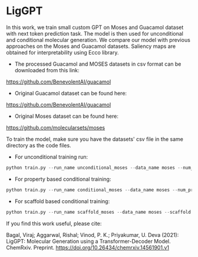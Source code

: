 # LigGPT
In this work, we train small custom GPT on Moses and Guacamol dataset with next token prediction task. The model is then used for unconditional and conditional molecular generation. We compare our model with previous approaches on the Moses and Guacamol datasets. Saliency maps are obtained for interpretability using Ecco library.

- The processed Guacamol and MOSES datasets in csv format can be downloaded from this link:

https://github.com/BenevolentAI/guacamol

- Original Guacamol dataset can be found here:

https://github.com/BenevolentAI/guacamol

- Original Moses dataset can be found here:

https://github.com/molecularsets/moses

To train the model, make sure you have the datasets' csv file in the same directory as the code files.

- For unconditional training run:

```python
python train.py --run_name unconditional_moses --data_name moses --num_props 0 
```

- For property based conditional training:

```python
python train.py --run_name conditional_moses --data_name moses --num_props 1 --property logp
```

- For scaffold based conditional training:

```python
python train.py --run_name scaffold_moses --data_name moses --scaffold --num_props 0
```

If you find this work useful, please cite:

Bagal, Viraj; Aggarwal, Rishal; Vinod, P. K.; Priyakumar, U. Deva (2021): LigGPT: Molecular Generation using a Transformer-Decoder Model. ChemRxiv. Preprint. https://doi.org/10.26434/chemrxiv.14561901.v1 


